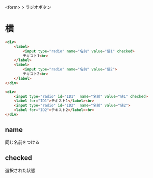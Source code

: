 \<form> > ラジオボタン
# 横
```html
<div>
	<label>
		<input type="radio" name="名前" value="値1" checked>
		テキスト1<br>
	</label>
	<label>
		<input type="radio" name="名前" value="値2">
		テキスト2<br>
	</label>
</div>
```

```html
<div>
	<input type="radio" id="ID1"  name="名前" value="値1" checked>
	<label for="ID1">テキスト1</label><br>
	<input type="radio" id="ID2"  name="名前" value="値2">
	<label for="ID2">テキスト2</label><br>
</div>
```

## name
同じ名前をつける

## checked
選択された状態
